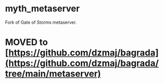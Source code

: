 # myth_metaserver
Fork of Gate of Storms metaserver.

# MOVED to [https://github.com/dzmaj/bagrada](https://github.com/dzmaj/bagrada/tree/main/metaserver)
